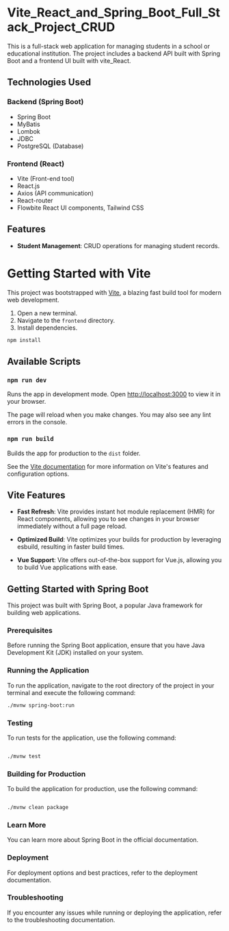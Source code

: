 # Vite_React_and_Spring_Boot_Full_Stack_Project_CRUD

This is a full-stack web application for managing students in a school or educational institution. The project includes a backend API built with Spring Boot and a frontend UI built with vite_React.

## Technologies Used

### Backend (Spring Boot)
- Spring Boot
- MyBatis
- Lombok
- JDBC
- PostgreSQL (Database)

### Frontend (React)
- Vite (Front-end tool)
- React.js
- Axios (API communication)
- React-router
- Flowbite React UI components, Tailwind CSS

## Features

- **Student Management**: CRUD operations for managing student records.

# Getting Started with Vite

This project was bootstrapped with [Vite](https://vitejs.dev/), a blazing fast build tool for modern web development.

1. Open a new terminal.
2. Navigate to the `frontend` directory.
3. Install dependencies.

```bash
npm install
```
## Available Scripts

### `npm run dev`

Runs the app in development mode. Open [http://localhost:3000](http://localhost:3000) to view it in your browser.

The page will reload when you make changes. You may also see any lint errors in the console.

### `npm run build`

Builds the app for production to the `dist` folder.

See the [Vite documentation](https://vitejs.dev/guide/) for more information on Vite's features and configuration options.

## Vite Features

- **Fast Refresh**: Vite provides instant hot module replacement (HMR) for React components, allowing you to see changes in your browser immediately without a full page reload.

- **Optimized Build**: Vite optimizes your builds for production by leveraging esbuild, resulting in faster build times.

- **Vue Support**: Vite offers out-of-the-box support for Vue.js, allowing you to build Vue applications with ease.

## Getting Started with Spring Boot

This project was built with Spring Boot, a popular Java framework for building web applications.

### Prerequisites

Before running the Spring Boot application, ensure that you have Java Development Kit (JDK) installed on your system.

### Running the Application

To run the application, navigate to the root directory of the project in your terminal and execute the following command:

```bash
./mvnw spring-boot:run
```
### Testing

To run tests for the application, use the following command:

```bash

./mvnw test
```
### Building for Production

To build the application for production, use the following command:

```bash

./mvnw clean package
```

### Learn More
You can learn more about Spring Boot in the official documentation.

### Deployment
For deployment options and best practices, refer to the deployment documentation.

### Troubleshooting
If you encounter any issues while running or deploying the application, refer to the troubleshooting documentation.



